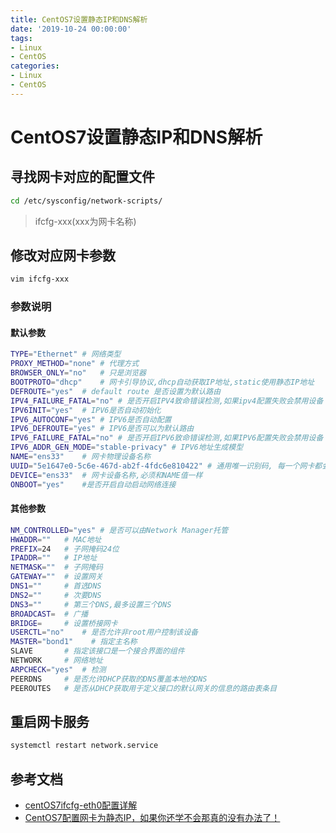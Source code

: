```yaml
---
title: CentOS7设置静态IP和DNS解析
date: '2019-10-24 00:00:00'
tags:
- Linux
- CentOS
categories:
- Linux
- CentOS
---
```

# CentOS7设置静态IP和DNS解析

## 寻找网卡对应的配置文件
```bash
cd /etc/sysconfig/network-scripts/
```
> ifcfg-xxx(xxx为网卡名称)

## 修改对应网卡参数
```bash
vim ifcfg-xxx
```
### 参数说明

#### 默认参数

```bash
TYPE="Ethernet" # 网络类型
PROXY_METHOD="none" # 代理方式
BROWSER_ONLY="no"   # 只是浏览器
BOOTPROTO="dhcp"    # 网卡引导协议,dhcp自动获取IP地址,static使用静态IP地址
DEFROUTE="yes"  # default route 是否设置为默认路由
IPV4_FAILURE_FATAL="no" # 是否开启IPV4致命错误检测,如果ipv4配置失败会禁用设备
IPV6INIT="yes"  # IPV6是否自动初始化
IPV6_AUTOCONF="yes" # IPV6是否自动配置
IPV6_DEFROUTE="yes" # IPV6是否可以为默认路由
IPV6_FAILURE_FATAL="no" # 是否开启IPV6致命错误检测,如果IPV6配置失败会禁用设备
IPV6_ADDR_GEN_MODE="stable-privacy" # IPV6地址生成模型
NAME="ens33"    # 网卡物理设备名称
UUID="5e1647e0-5c6e-467d-ab2f-4fdc6e810422" # 通用唯一识别码, 每一个网卡都会有, 不能重复, 否两台linux只有一台网卡可用
DEVICE="ens33"  # 网卡设备名称,必须和NAME值一样
ONBOOT="yes"    #是否开启自动启动网络连接
```
#### 其他参数

```bash
NM_CONTROLLED="yes" # 是否可以由Network Manager托管
HWADDR=""   # MAC地址
PREFIX=24   # 子网掩码24位
IPADDR=""   # IP地址
NETMASK=""  # 子网掩码
GATEWAY=""  # 设置网关
DNS1=""     # 首选DNS
DNS2=""     # 次要DNS
DNS3=""     # 第三个DNS,最多设置三个DNS
BROADCAST=  # 广播
BRIDGE=     # 设置桥接网卡
USERCTL="no"    # 是否允许非root用户控制该设备
MASTER="bond1"    # 指定主名称
SLAVE       # 指定该接口是一个接合界面的组件
NETWORK     # 网络地址
ARPCHECK="yes"  # 检测
PEERDNS     # 是否允许DHCP获取的DNS覆盖本地的DNS
PEEROUTES   # 是否从DHCP获取用于定义接口的默认网关的信息的路由表条目
```
## 重启网卡服务
```bash
systemctl restart network.service
```

## 参考文档
- [centOS7ifcfg-eth0配置详解](https://blog.csdn.net/u013457387/article/details/80704962)
- [CentOS7配置网卡为静态IP，如果你还学不会那真的没有办法了！](https://www.cnblogs.com/sunlong88/articles/9195909.html)

